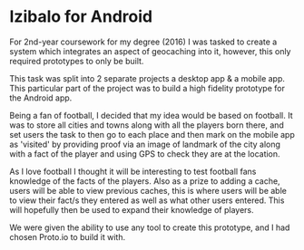 # Izibalo for Android

For 2nd-year coursework for my degree (2016) I was tasked to create a system which integrates an aspect of geocaching into it, however, this only required prototypes to only be built.

This task was split into 2 separate projects a desktop app & a mobile app. This particular part of the project was to build a high fidelity prototype for the Android app.

Being a fan of football, I decided that my idea would be based on football. It was to store all cities and towns along with all the players born there, and set users the task to then go to each place and then mark on the mobile app as 'visited' by providing proof via an image of landmark of the city along with a fact of the player and using GPS to check they are at the location.

As I love football I thought it will be interesting to test football fans knowledge of the facts of the players. Also as a prize to adding a cache, users will be able to view previous caches, this is where users will be able to view their fact/s they entered as well as what other users entered. This will hopefully then be used to expand their knowledge of players.

We were given the ability to use any tool to create this prototype, and I had chosen Proto.io to build it with.
